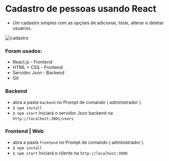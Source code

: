 # Cadastro de pessoas usando React
- Um cadastro simples com as opções de adicionar, listar, alterar e deletar usuários.

![cadastro](https://user-images.githubusercontent.com/60307596/81940568-1b2da800-95ce-11ea-85a5-68189354b434.PNG)


### Foram usados:

  - React.js - Frontend 
  - HTML + CSS - Frontend
  - Servidor Json - Backend
  - Git

### Backend 

- abra a pasta `backend` no Prompt de comando ( administrador ). 
- `$ npm install` 
-  `$ npm start` Iniciará o servidor Json backend na `http://localhost:3001/users` 

### Frontend | Web

- abra a pasta `frontend` no Prompt de comando ( administrador ). 
- `$ npm install` 
-  `$ npm start`  Iniciará o cliente na `http://localhost:3000` 
